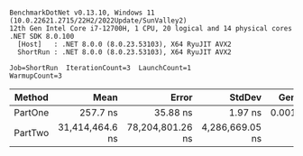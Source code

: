 ```

BenchmarkDotNet v0.13.10, Windows 11 (10.0.22621.2715/22H2/2022Update/SunValley2)
12th Gen Intel Core i7-12700H, 1 CPU, 20 logical and 14 physical cores
.NET SDK 8.0.100
  [Host]   : .NET 8.0.0 (8.0.23.53103), X64 RyuJIT AVX2
  ShortRun : .NET 8.0.0 (8.0.23.53103), X64 RyuJIT AVX2

Job=ShortRun  IterationCount=3  LaunchCount=1  
WarmupCount=3  

```
| Method  | Mean            | Error            | StdDev          | Gen0   | Allocated |
|-------- |----------------:|-----------------:|----------------:|-------:|----------:|
| PartOne |        257.7 ns |         35.88 ns |         1.97 ns | 0.0019 |      24 B |
| PartTwo | 31,414,464.6 ns | 78,204,801.26 ns | 4,286,669.05 ns |      - |      36 B |
